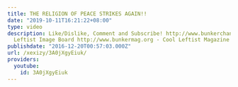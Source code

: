 ```yaml
---
title: THE RELIGION OF PEACE STRIKES AGAIN!!
date: "2019-10-11T16:21:22+08:00"
type: video
description: Like/Dislike, Comment and Subscribe! http://www.bunkerchan.org - Cool
  Leftist Image Board http://www.bunkermag.org - Cool Leftist Magazine
publishdate: "2016-12-20T00:57:03.000Z"
url: /xexizy/3A0jXgyEiuk/
providers:
  youtube:
    id: 3A0jXgyEiuk
---
```

